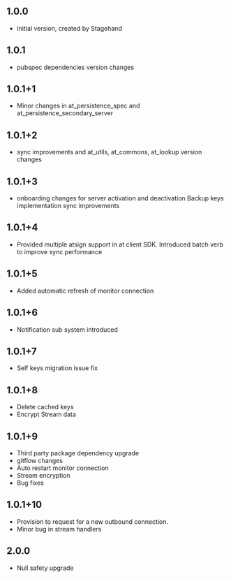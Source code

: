 ## 1.0.0
- Initial version, created by Stagehand
## 1.0.1
- pubspec dependencies version changes
## 1.0.1+1
- Minor changes in at_persistence_spec and at_persistence_secondary_server
## 1.0.1+2
- sync improvements and at_utils, at_commons, at_lookup version changes
## 1.0.1+3
- onboarding changes for server activation and deactivation Backup keys implementation sync improvements
## 1.0.1+4
- Provided multiple atsign support in at client SDK. Introduced batch verb to improve sync performance
## 1.0.1+5
- Added automatic refresh of monitor connection
## 1.0.1+6
- Notification sub system introduced
## 1.0.1+7
- Self keys migration issue fix
## 1.0.1+8
- Delete cached keys
- Encrypt Stream data
## 1.0.1+9
- Third party package dependency upgrade
- gitflow changes
- Auto restart monitor connection
- Stream encryption
- Bug fixes
## 1.0.1+10
- Provision to request for a new outbound connection.
- Minor bug in stream handlers
## 2.0.0
- Null safety upgrade
